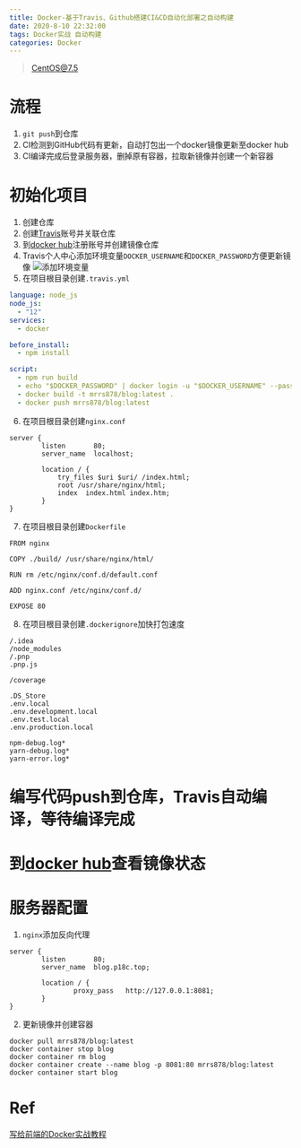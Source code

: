 ```yaml
---
title: Docker-基于Travis、Github搭建CI&CD自动化部署之自动构建
date: 2020-8-10 22:32:00
tags: Docker实战 自动构建
categories: Docker
---
```


> CentOS@7.5

# 流程

1. `git push`到仓库
2. CI检测到GitHub代码有更新，自动打包出一个docker镜像更新至docker hub
3. CI编译完成后登录服务器，删掉原有容器，拉取新镜像并创建一个新容器

# 初始化项目

1. 创建仓库
2. 创建[Travis](https://www.travis-ci.org)账号并关联仓库
3. 到[docker hub](https://hub.docker.com)注册账号并创建镜像仓库
4. Travis个人中心添加环境变量`DOCKER_USERNAME`和`DOCKER_PASSWORD`方便更新镜像
![添加环境变量](https://user-gold-cdn.xitu.io/2019/9/20/16d4c9d76dc4f557?imageView2/0/w/1280/h/960/format/webp/ignore-error/1)
5. 在项目根目录创建`.travis.yml`
```yaml
language: node_js
node_js:
  - "12"
services:
  - docker

before_install:
  - npm install

script:
  - npm run build
  - echo "$DOCKER_PASSWORD" | docker login -u "$DOCKER_USERNAME" --password-stdin
  - docker build -t mrrs878/blog:latest .
  - docker push mrrs878/blog:latest
```
6. 在项目根目录创建`nginx.conf`
```shell script
server {
        listen       80;
        server_name  localhost;

        location / {
            try_files $uri $uri/ /index.html;
            root /usr/share/nginx/html;
            index  index.html index.htm;
        }
}
```
7. 在项目根目录创建`Dockerfile`
```shell script
FROM nginx

COPY ./build/ /usr/share/nginx/html/

RUN rm /etc/nginx/conf.d/default.conf

ADD nginx.conf /etc/nginx/conf.d/

EXPOSE 80
```
8. 在项目根目录创建`.dockerignore`加快打包速度
```shell script
/.idea
/node_modules
/.pnp
.pnp.js

/coverage

.DS_Store
.env.local
.env.development.local
.env.test.local
.env.production.local

npm-debug.log*
yarn-debug.log*
yarn-error.log*
```

# 编写代码push到仓库，Travis自动编译，等待编译完成

# 到[docker hub](https://hub.docker.com)查看镜像状态

# 服务器配置

1. `nginx`添加反向代理

```shell script
server {
        listen       80;
        server_name  blog.p18c.top;

        location / {
                proxy_pass   http://127.0.0.1:8081;
        }
}
```

2. 更新镜像并创建容器

```shell script
docker pull mrrs878/blog:latest
docker container stop blog
docker container rm blog
docker container create --name blog -p 8081:80 mrrs878/blog:latest
docker container start blog
```

# Ref
[写给前端的Docker实战教程](https://juejin.im/post/6844903946234904583)
